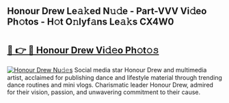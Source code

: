 ## Honour Drew Le𝚊𝚔ed N𝚞𝚍e - Part-VVV Vi𝚍eo Ph𝚘tos - H𝚘t O𝚗lyf𝚊ns Le𝚊𝚔s CX4W0

# <h2><a href="http://hf0h7o.feru.top/?c=Honour+Drew">🔗 👉 🔴 Honour Drew Vi𝚍𝚎o Ph𝚘t𝚘𝚜</a></h2>

[![Honour Drew Nu𝚍𝚎s](https://i.imgur.com/0TWrTi3.gif)](http://hf0h7o.feru.top/?c=Honour+Drew)
Social media star Honour Drew and multimedia artist, acclaimed for publishing dance and lifestyle material through trending dance routines and mini vlogs. Charismatic leader Honour Drew, admired for their vision, passion, and unwavering commitment to their cause. 
